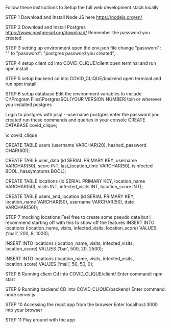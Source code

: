 Follow these instructions to Setup the full web development stack locally

STEP 1
Download and Install Node JS here
https://nodejs.org/en/

STEP 2
Download and Install Postgres
https://www.postgresql.org/download/
Remember the password you created

STEP 3 setting up environment
open the env.json file
change 	"password": "" 
to
"password": "postgres password you created",

STEP 4 setup client
cd into COVID_CLIQUE/client
open terminal and run npm install

STEP 5 setup backend
cd into COVID_CLIQUE/backend
open terminal and run npm install
 

STEP 6 setup database
Edit the environment variables to include C:\Program Files\PostgresSQL\{YOUR VERSION NUMBER}\bin or wherever you installed postgres

Login to postgres with
psql --username postgres
	enter the password you created
run these commands and queries in your console
CREATE DATABASE covid_clique;

\c covid_clique

CREATE TABLE users (username VARCHAR(20), hashed_password CHAR(60));

CREATE TABLE user_data (id SERIAL PRIMARY KEY, username VARCHAR(50), score INT, last_location_time VARCHAR(50), isinfected BOOL, hassymptoms BOOL);

CREATE TABLE locations (id SERIAL PRIMARY KEY, location_name VARCHAR(50), visits INT, infected_visits INT, location_score INT);

CREATE TABLE users_and_location (id SERIAL PRIMARY KEY, location_name VARCHAR(50), username VARCHAR(50), date VARCHAR(50));
 

STEP 7 mocking locations
Feel free to create some pseudo data but I recommend starting off with this to show off the features
INSERT INTO locations (location_name, visits, infected_visits, location_score) VALUES (‘mall’, 200, 8, 1000);

INSERT INTO locations (location_name, visits, infected_visits, location_score) VALUES (‘bar’, 500, 20, 2500);

INSERT INTO locations (location_name, visits, infected_visits, location_score) VALUES (‘mall’, 50, 50, 0);

STEP 8 Running client
Cd into COVID_CLIQUE/client/ 
Enter command: npm start

STEP 9 Running backend
CD into COVID_CLIQUE/backend/
Enter command: node server.js

STEP 10 Accessing the react app from the browser
Enter localhost:3000 into your browser

STEP 11 Play around with the app




